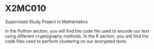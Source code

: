 # X2MC010
Supervised Study Project in Mathematics


In the Python section, you will find the code file used to encode our text using different cryptography methods.
In the R section, you will find the code files used to perform clustering on our encrypted texts.
